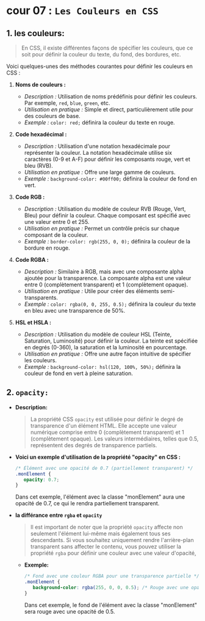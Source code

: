 # cour 07 : **``Les Couleurs en CSS``**



## 1. **les couleurs:**

>En CSS, il existe différentes façons de spécifier les couleurs, que ce soit pour définir la couleur du texte, du fond, des bordures, etc. 

Voici quelques-unes des méthodes courantes pour définir les couleurs en CSS :

1. **Noms de couleurs :**
   - *Description :* Utilisation de noms prédéfinis pour définir les couleurs. Par exemple, ``red``, ``blue``, ``green``, etc.
   - *Utilisation en pratique :* Simple et direct, particulièrement utile pour des couleurs de base.
   - *Exemple :* `color: red;` définira la couleur du texte en rouge.

2. **Code hexadécimal :**
   - *Description :* Utilisation d'une notation hexadécimale pour représenter la couleur. La notation hexadécimale utilise six caractères (0-9 et A-F) pour définir les composants rouge, vert et bleu (RVB).
   - *Utilisation en pratique :* Offre une large gamme de couleurs.
   - *Exemple :* `background-color: #00ff00;` définira la couleur de fond en vert.

3. **Code RGB :**
   - *Description :* Utilisation du modèle de couleur RVB (Rouge, Vert, Bleu) pour définir la couleur. Chaque composant est spécifié avec une valeur entre 0 et 255.
   - *Utilisation en pratique :* Permet un contrôle précis sur chaque composant de la couleur.
   - *Exemple :* `border-color: rgb(255, 0, 0);` définira la couleur de la bordure en rouge.

4. **Code RGBA :**
   - *Description :* Similaire à RGB, mais avec une composante alpha ajoutée pour la transparence. La composante alpha est une valeur entre 0 (complètement transparent) et 1 (complètement opaque).
   - *Utilisation en pratique :* Utile pour créer des éléments semi-transparents.
   - *Exemple :* `color: rgba(0, 0, 255, 0.5);` définira la couleur du texte en bleu avec une transparence de 50%.

5. **HSL et HSLA :**
   - *Description :* Utilisation du modèle de couleur HSL (Teinte, Saturation, Luminosité) pour définir la couleur. La teinte est spécifiée en degrés (0-360), la saturation et la luminosité en pourcentage.
   - *Utilisation en pratique :* Offre une autre façon intuitive de spécifier les couleurs.
   - *Exemple :* `background-color: hsl(120, 100%, 50%);` définira la couleur de fond en vert à pleine saturation.


## 2. **``opacity:``**

- **Description:**

   >La propriété CSS ``opacity`` est utilisée pour définir le degré de transparence d'un élément HTML. Elle accepte une valeur numérique comprise entre 0 (complètement transparent) et 1 (complètement opaque). Les valeurs intermédiaires, telles que 0.5, représentent des degrés de transparence partiels.


- **Voici un exemple d'utilisation de la propriété "opacity" en CSS :**

   ```css
   /* Élément avec une opacité de 0.7 (partiellement transparent) */
   .monElement {
      opacity: 0.7;
   }
   ```

   Dans cet exemple, l'élément avec la classe "monElement" aura une opacité de 0.7, ce qui le rendra partiellement transparent.


- **la différance entre ``rgba`` et ``opacity``**

   >Il est important de noter que la propriété ``opacity`` affecte non seulement l'élément lui-même mais également tous ses descendants. Si vous souhaitez uniquement rendre l'arrière-plan transparent sans affecter le contenu, vous pouvez utiliser la propriété ``rgba`` pour définir une couleur avec une valeur d'opacité, 
   
   - **Exemple:**

      ```css
      /* Fond avec une couleur RGBA pour une transparence partielle */
      .monElement {
         background-color: rgba(255, 0, 0, 0.5); /* Rouge avec une opacité de 0.5 */
      }
      ```

      Dans cet exemple, le fond de l'élément avec la classe "monElement" sera rouge avec une opacité de 0.5.

